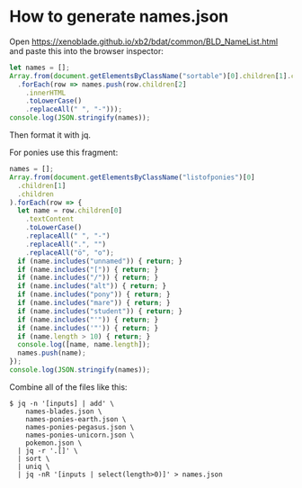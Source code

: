 # How to generate names.json

Open https://xenoblade.github.io/xb2/bdat/common/BLD_NameList.html and paste
this into the browser inspector:

```js
let names = [];
Array.from(document.getElementsByClassName("sortable")[0].children[1].children)
  .forEach(row => names.push(row.children[2]
    .innerHTML
    .toLowerCase()
    .replaceAll(" ", "-")));
console.log(JSON.stringify(names));
```

Then format it with jq.

For ponies use this fragment:

```javascript
names = [];
Array.from(document.getElementsByClassName("listofponies")[0]
  .children[1]
  .children
).forEach(row => {
  let name = row.children[0]
    .textContent
    .toLowerCase()
    .replaceAll(" ", "-")
    .replaceAll(".", "")
    .replaceAll("ö", "o");
  if (name.includes("unnamed")) { return; }
  if (name.includes("[")) { return; }
  if (name.includes("/")) { return; }
  if (name.includes("alt")) { return; }
  if (name.includes("pony")) { return; }
  if (name.includes("mare")) { return; }
  if (name.includes("student")) { return; }
  if (name.includes("'")) { return; }
  if (name.includes('"')) { return; }
  if (name.length > 10) { return; }
  console.log([name, name.length]);
  names.push(name);
});
console.log(JSON.stringify(names));
```

Combine all of the files like this:

```console
$ jq -n '[inputs] | add' \
    names-blades.json \
    names-ponies-earth.json \
    names-ponies-pegasus.json \
    names-ponies-unicorn.json \
    pokemon.json \
  | jq -r '.[]' \
  | sort \
  | uniq \
  | jq -nR '[inputs | select(length>0)]' > names.json
```
